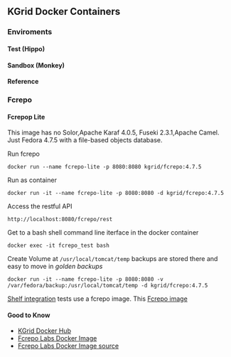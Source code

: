 
## KGrid Docker Containers

### Enviroments

#### Test (Hippo)

#### Sandbox (Monkey)

#### Reference


### Fcrepo

#### Fcrepop Lite
This image has no Solor,Apache Karaf 4.0.5, Fuseki 2.3.1,Apache Camel. Just Fedora 4.7.5 with a file-based objects database.

Run fcrepo

```docker run --name fcrepo-lite -p 8080:8080 kgrid/fcrepo:4.7.5  ```

Run as container

 ```docker run -it --name fcrepo-lite -p 8080:8080 -d kgrid/fcrepo:4.7.5  ```

Access the restful API

```http://localhost:8080/fcrepo/rest```

Get to a bash shell command line iterface in the docker container

```
docker exec -it fcrepo_test bash
```
Create Volume at ```/usr/local/tomcat/temp``` backups are stored there and easy to move in _golden backups_
```
docker run -it --name fcrepo-lite -p 8080:8080 -v /var/fedora/backup:/usr/local/tomcat/temp -d kgrid/fcrepo:4.7.5
```

[Shelf integration](https://github.com/kgrid/kgrid-shelf#integration-tests) tests use a fcrepo image. This [Fcrepo image](https://hub.docker.com/r/kgrid/fcrepo/) 

#### Good to Know 
- [KGrid Docker Hub](https://hub.docker.com/r/kgrid)
- [Fcrepo Labs Docker Image](https://hub.docker.com/r/yinlinchen/fcrepo4-docker/)
- [Fcrepo Labs Docker Image source](https://github.com/fcrepo4-labs/fcrepo4-docker)




